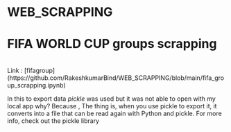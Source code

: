 # WEB_SCRAPPING
<h1>FIFA WORLD CUP groups scrapping</h1></br>
Link : [fifagroup](https://github.com/RakeshkumarBind/WEB_SCRAPPING/blob/main/fifa_group_scrapping.ipynb)

In this to export data *pickle* was used but it was not able to open with my local app why?
Because , The thing is, when you use pickle to export it, it converts into a file that can be read again with Python and pickle. For more info, check out the pickle   library
